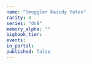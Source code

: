 ```yaml
---
name: "Smuggler Kasidy Yates"
rarity: 4
series: "ds9"
memory_alpha: ""
bigbook_tier:
events:
in_portal:
published: false
---
```

